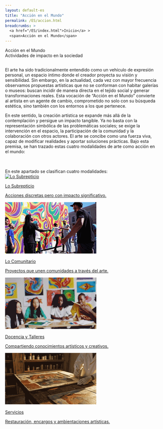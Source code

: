 ```yaml
---
layout: default-es
title: "Acción en el Mundo"
permalink: /ES/accion.html
breadcrumbs: >
  <a href="/ES/index.html">Inicio</a> >
  <span>Acción en el Mundo</span>
---
```



  <!-- Título principal -->
  <div class="titulo">Acción en el Mundo</div>
  <div class="subtitulo">Actividades de impacto en la sociedad</div>

  <!-- Párrafo 1 -->
 <p class="parrafo" style="margin-top:6%;">
    El arte ha sido tradicionalmente entendido como un vehículo de expresión personal, un espacio íntimo donde el creador proyecta su visión y sensibilidad. Sin embargo, en la actualidad, cada vez con mayor frecuencia observamos propuestas artísticas que no se conforman con habitar galerías o museos: buscan incidir de manera directa en el tejido social y generar transformaciones reales. Esta vocación de “Acción en el Mundo” convierte al artista en un agente de cambio, comprometido no solo con su búsqueda estética, sino también con los entornos a los que pertenece.
  </p>

  <!-- Párrafo 2 -->
 <p class="parrafo">
    En este sentido, la creación artística se expande más allá de la contemplación y persigue un impacto tangible. Ya no basta con la representación simbólica de las problemáticas sociales; se exige la intervención en el espacio, la participación de la comunidad y la colaboración con otros actores. El arte se concibe como una fuerza viva, capaz de modificar realidades y aportar soluciones prácticas. Bajo esta premisa, se han trazado estas cuatro modalidades de arte como acción en el mundo:
</p>

<br>
<br>

<!-- Subtítulo (o texto destacado) que introduce las cuatro modalidades -->
<div class="subtitulo">En este apartado se clasifican cuatro modalidades:</div>
<div class="button-container">
    <a href="/ES/subrepticio.html" class="fancy-button">
        <div class="button-content">
            <img src="/assets/img/boton-lo-subrepticio.gif" alt="Lo Subrepticio">
            <p class="title">Lo Subrepticio</p>
            <p class="subtitle">Acciones discretas pero con impacto significativo.</p>
        </div>
    </a>
    <a href="/ES/comunitario.html" class="fancy-button">
        <div class="button-content">
            <img src="/assets/img/boton-lo-comunitarioanimacioin.gif" alt="Lo Comunitario">
            <p class="title">Lo Comunitario</p>
            <p class="subtitle">Proyectos que unen comunidades a través del arte.</p>
        </div>
    </a>
    <a href="/ES/docencia.html" class="fancy-button">
        <div class="button-content">
            <img src="/assets/img/boton-docencia.gif" alt="Docencia y Talleres">
            <p class="title">Docencia y Talleres</p>
            <p class="subtitle">Compartiendo conocimientos artísticos y creativos.</p>
        </div>
    </a>
    <a href="/ES/servicios.html" class="fancy-button">
        <div class="button-content">
            <img src="/assets/img/boton-servicios.gif" alt="Servicios">
            <p class="title">Servicios</p>
            <p class="subtitle">Restauración, encargos y ambientaciones artísticas.</p>
        </div>
    </a>
</div>
<br>
